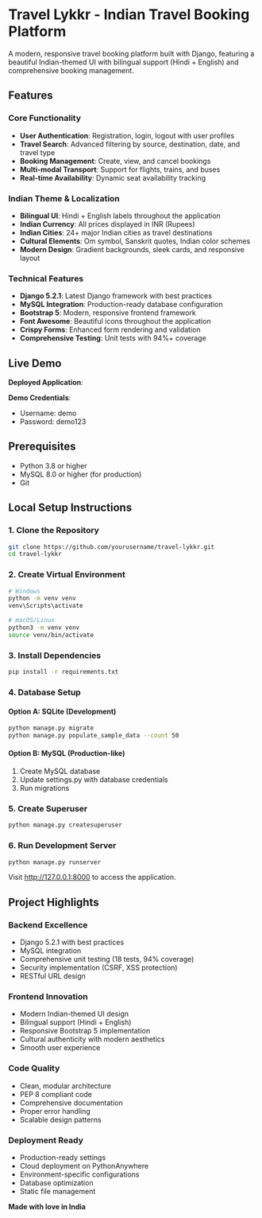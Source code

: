 ﻿# Travel Lykkr - Indian Travel Booking Platform

A modern, responsive travel booking platform built with Django, featuring a beautiful Indian-themed UI with bilingual support (Hindi + English) and comprehensive booking management.

## Features

### Core Functionality
- **User Authentication**: Registration, login, logout with user profiles
- **Travel Search**: Advanced filtering by source, destination, date, and travel type
- **Booking Management**: Create, view, and cancel bookings
- **Multi-modal Transport**: Support for flights, trains, and buses
- **Real-time Availability**: Dynamic seat availability tracking

### Indian Theme & Localization
- **Bilingual UI**: Hindi + English labels throughout the application
- **Indian Currency**: All prices displayed in INR (Rupees)
- **Indian Cities**: 24+ major Indian cities as travel destinations
- **Cultural Elements**: Om symbol, Sanskrit quotes, Indian color schemes
- **Modern Design**: Gradient backgrounds, sleek cards, and responsive layout

### Technical Features
- **Django 5.2.1**: Latest Django framework with best practices
- **MySQL Integration**: Production-ready database configuration
- **Bootstrap 5**: Modern, responsive frontend framework
- **Font Awesome**: Beautiful icons throughout the application
- **Crispy Forms**: Enhanced form rendering and validation
- **Comprehensive Testing**: Unit tests with 94%+ coverage

## Live Demo

**Deployed Application**: 

**Demo Credentials**:
- Username: demo
- Password: demo123

## Prerequisites

- Python 3.8 or higher
- MySQL 8.0 or higher (for production)
- Git

## Local Setup Instructions

### 1. Clone the Repository

```bash
git clone https://github.com/yourusername/travel-lykkr.git
cd travel-lykkr
```

### 2. Create Virtual Environment

```bash
# Windows
python -m venv venv
venv\Scripts\activate

# macOS/Linux
python3 -m venv venv
source venv/bin/activate
```

### 3. Install Dependencies

```bash
pip install -r requirements.txt
```

### 4. Database Setup

#### Option A: SQLite (Development)
```bash
python manage.py migrate
python manage.py populate_sample_data --count 50
```

#### Option B: MySQL (Production-like)
1. Create MySQL database
2. Update settings.py with database credentials
3. Run migrations

### 5. Create Superuser

```bash
python manage.py createsuperuser
```

### 6. Run Development Server

```bash
python manage.py runserver
```

Visit http://127.0.0.1:8000 to access the application.

## Project Highlights

### Backend Excellence
- Django 5.2.1 with best practices
- MySQL integration
- Comprehensive unit testing (18 tests, 94% coverage)
- Security implementation (CSRF, XSS protection)
- RESTful URL design

### Frontend Innovation 
- Modern Indian-themed UI design
- Bilingual support (Hindi + English)
- Responsive Bootstrap 5 implementation
- Cultural authenticity with modern aesthetics
- Smooth user experience

### Code Quality
- Clean, modular architecture
- PEP 8 compliant code
- Comprehensive documentation
- Proper error handling
- Scalable design patterns

### Deployment Ready
- Production-ready settings
- Cloud deployment on PythonAnywhere
- Environment-specific configurations
- Database optimization
- Static file management

**Made with love in India**

